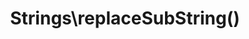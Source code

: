 ---
title: Strings\replaceSubString()
description: >
 Creates a function which allows for the replacing of part of string with defined replacement. The created function can then reused over any string, or used as part of a Higher Order Function such as array_map().

layout: function
group: strings
subgroup: string_predicate
categories: [strings, string manipulation]
coreFunctions: 
    - substr_replace()

source: https://github.com/gin0115/pinkcrab_function_constructors/blob/master/src/strings.php#L178
namespace: PinkCrab\FunctionConstructors\Strings
since: 0.1.0

deprecated: false
alternative: false

definition: >
 /**
   * @param string $replace The value to replace in passed string
   * @param int $offset The offset to start, negative numbers count back from end.
   * @param int|null $length Number of chars to stop replacing at end of replacement.
   * @return Closure(string):string
   */
 Strings\replaceSubString(string $replace, int $offset = 0, ?int $length = null): Closure
closure: >
 /**
  * @param string $string
  * @return string
  */
 $function (string $string): string

examplePartial: >
 // Create the closure that will add ... to a string after the 3rd char.

 $splice = Strings\replaceSubString('...', 3);


 // Called as a function.

 echo $splice('This is an example'); // Thi...


 // Used in a higher order function.

 $array = array_map( $splice, ['This is an example', 'Another example'] );

 print_r($array); // ['Thi...', 'Ano...']

 
 // Passing the offset as a negative number will count back from the end of the string.

 $spliceBackwards = Strings\replaceSubString('...', -3);

 echo $spliceBackwards('This is an example'); // This is an ex...
 
 
 // The length of the replacement can be defined, this will replace the chars after the offset with the replacement.

 $splice = Strings\replaceSubString('...', 5, 2);

 echo $splice('This is an example'); // This ... an example
 
 // Replaced is with ... after (5th char along and replaced 2 chars)


 // Passing 0 to the 3rd augment will just insert the sub string at the offset.

 $splice = Strings\replaceSubString('...', 5, 0);

 echo $splice('This is an example'); // This ... is an example



exampleCurried: >
 echo Strings\replaceSubString('...', 3)('This is an example'); // Thi...
 
 echo Strings\replaceSubString('...', -3)('This is an example'); // This is an ex...
 
 echo Strings\replaceSubString('...', 5, 2)('This is an example'); // This ... an example
 
 echo Strings\replaceSubString('...', 5, 0)('This is an example'); // This ... is an example



exampleInline: >
    $array = array_map( Strings\replaceSubString('...', 3), ['This is an example', 'Another example'] );
    
    print_r($array); // ['Thi...', 'Ano...']

    
    $array = array_map( Strings\replaceSubString('...', -3), ['This is an example', 'Another example'] );
    
    print_r($array); // ['This is an ex...', 'Another ex...']

    
    $array = array_map( Strings\replaceSubString('...', 5, 2), ['This is an example', 'Another example'] );
    
    print_r($array); // ['This ... an example', 'Another ... an example']
    
    
    $array = array_map( Strings\replaceSubString('...', 5, 0), ['This is an example', 'Another example'] );
    
    print_r($array); // ['This ... is an example', 'Another ... is an example']

---
